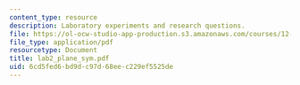 ```yaml
---
content_type: resource
description: Laboratory experiments and research questions.
file: https://ol-ocw-studio-app-production.s3.amazonaws.com/courses/12-108-structure-of-earth-materials-fall-2004/6cd5fed6bd9dc97d68eec229ef5525de_lab2_plane_sym.pdf
file_type: application/pdf
resourcetype: Document
title: lab2_plane_sym.pdf
uid: 6cd5fed6-bd9d-c97d-68ee-c229ef5525de
---
```

